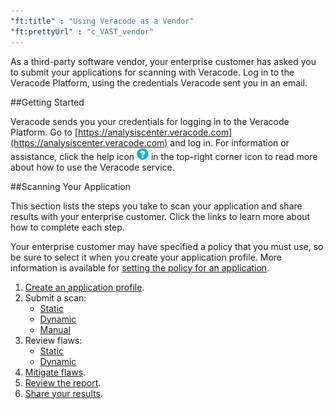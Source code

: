 ```yaml
---
"ft:title" : "Using Veracode as a Vendor"
"ft:prettyUrl" : "c_VAST_vendor"
---
```


As a third-party software vendor, your enterprise customer has asked you to submit your applications for scanning with Veracode. Log in to the Veracode Platform, using the credentials Veracode sent you in an email.


##Getting Started

Veracode sends you your credentials for logging in to the Veracode Platform. Go to [https://analysiscenter.veracode.com](https://analysiscenter.veracode.com) and log in. For information or assistance, click the help icon ![](../images/iHelp_icon.png) in the top-right corner icon to read more about how to use the Veracode service.

##Scanning Your Application

This section lists the steps you take to scan your application and share results with your enterprise customer. Click the links to learn more about how to complete each step.

Your enterprise customer may have specified a policy that you must use, so be sure to select it when you create your application profile. More information is available for [setting the policy for an application](https://docs.veracode.com/r/policy_app).

1.  [Create an application profile](https://docs.veracode.com/r/request_profile).
2.  Submit a scan:
    -   [Static](https://docs.veracode.com/r/Requesting_a_Static_Scan)
    -   [Dynamic](https://docs.veracode.com/r/Using_Veracode_Dynamic_Analysis)
    -   [Manual](https://docs.veracode.com/r/Requesting_Veracode_Manual_Penetration_Testing)
3.  Review flaws:
    -   [Static](https://docs.veracode.com/r/review_static_flaw_viewer)
    -   [Dynamic](https://docs.veracode.com/r/View_Dynamic_Analysis_Results)
4.  [Mitigate flaws](https://docs.veracode.com/r/improve_mitigation).
5.  [Review the report](https://docs.veracode.com/r/review_results).
6.  [Share your results](https://docs.veracode.com/r/c_shared_reports).

